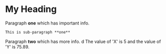 # My Heading

Paragraph **one** which has important info.

    This is sub-paragraph **one**

Paragraph **two** which has more info.
d
The value of 'X' is 5 and the value of 'Y' is 75.89.

